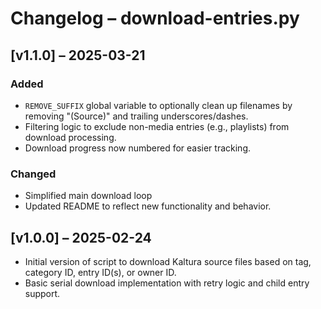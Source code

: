 # Changelog – download-entries.py

## [v1.1.0] – 2025-03-21
### Added
- `REMOVE_SUFFIX` global variable to optionally clean up filenames by removing "(Source)" and trailing underscores/dashes.
- Filtering logic to exclude non-media entries (e.g., playlists) from download processing.
- Download progress now numbered for easier tracking.

### Changed
- Simplified main download loop
- Updated README to reflect new functionality and behavior.

## [v1.0.0] – 2025-02-24
- Initial version of script to download Kaltura source files based on tag, category ID, entry ID(s), or owner ID.
- Basic serial download implementation with retry logic and child entry support.
